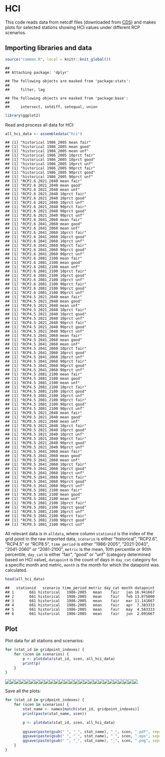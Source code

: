 HCI
================

This code reads data from netcdf files (downloaded from
[CDS](https://cds.climate.copernicus.eu/cdsapp#!/dataset/sis-tourism-climate-suitability-indicators?tab=overview))
and makes plots for selected stations showing HCI values under different
RCP scenarios.

## Importing libraries and data

``` r
source("common.R", local = knitr::knit_global())
```

    ## 
    ## Attaching package: 'dplyr'

    ## The following objects are masked from 'package:stats':
    ## 
    ##     filter, lag

    ## The following objects are masked from 'package:base':
    ## 
    ##     intersect, setdiff, setequal, union

``` r
library(ggplot2)
```

Read and process all data for HCI:

``` r
all_hci_data <- assembledata("hci")
```

    ## [1] "historical 1986_2005 mean fair"
    ## [1] "historical 1986_2005 mean good"
    ## [1] "historical 1986_2005 mean unf"
    ## [1] "historical 1986_2005 10prct fair"
    ## [1] "historical 1986_2005 10prct good"
    ## [1] "historical 1986_2005 10prct unf"
    ## [1] "historical 1986_2005 90prct fair"
    ## [1] "historical 1986_2005 90prct good"
    ## [1] "historical 1986_2005 90prct unf"
    ## [1] "RCP2.6 2021_2040 mean fair"
    ## [1] "RCP2.6 2021_2040 mean good"
    ## [1] "RCP2.6 2021_2040 mean unf"
    ## [1] "RCP2.6 2021_2040 10prct fair"
    ## [1] "RCP2.6 2021_2040 10prct good"
    ## [1] "RCP2.6 2021_2040 10prct unf"
    ## [1] "RCP2.6 2021_2040 90prct fair"
    ## [1] "RCP2.6 2021_2040 90prct good"
    ## [1] "RCP2.6 2021_2040 90prct unf"
    ## [1] "RCP2.6 2041_2060 mean fair"
    ## [1] "RCP2.6 2041_2060 mean good"
    ## [1] "RCP2.6 2041_2060 mean unf"
    ## [1] "RCP2.6 2041_2060 10prct fair"
    ## [1] "RCP2.6 2041_2060 10prct good"
    ## [1] "RCP2.6 2041_2060 10prct unf"
    ## [1] "RCP2.6 2041_2060 90prct fair"
    ## [1] "RCP2.6 2041_2060 90prct good"
    ## [1] "RCP2.6 2041_2060 90prct unf"
    ## [1] "RCP2.6 2081_2100 mean fair"
    ## [1] "RCP2.6 2081_2100 mean good"
    ## [1] "RCP2.6 2081_2100 mean unf"
    ## [1] "RCP2.6 2081_2100 10prct fair"
    ## [1] "RCP2.6 2081_2100 10prct good"
    ## [1] "RCP2.6 2081_2100 10prct unf"
    ## [1] "RCP2.6 2081_2100 90prct fair"
    ## [1] "RCP2.6 2081_2100 90prct good"
    ## [1] "RCP2.6 2081_2100 90prct unf"
    ## [1] "RCP4.5 2021_2040 mean fair"
    ## [1] "RCP4.5 2021_2040 mean good"
    ## [1] "RCP4.5 2021_2040 mean unf"
    ## [1] "RCP4.5 2021_2040 10prct fair"
    ## [1] "RCP4.5 2021_2040 10prct good"
    ## [1] "RCP4.5 2021_2040 10prct unf"
    ## [1] "RCP4.5 2021_2040 90prct fair"
    ## [1] "RCP4.5 2021_2040 90prct good"
    ## [1] "RCP4.5 2021_2040 90prct unf"
    ## [1] "RCP4.5 2041_2060 mean fair"
    ## [1] "RCP4.5 2041_2060 mean good"
    ## [1] "RCP4.5 2041_2060 mean unf"
    ## [1] "RCP4.5 2041_2060 10prct fair"
    ## [1] "RCP4.5 2041_2060 10prct good"
    ## [1] "RCP4.5 2041_2060 10prct unf"
    ## [1] "RCP4.5 2041_2060 90prct fair"
    ## [1] "RCP4.5 2041_2060 90prct good"
    ## [1] "RCP4.5 2041_2060 90prct unf"
    ## [1] "RCP4.5 2081_2100 mean fair"
    ## [1] "RCP4.5 2081_2100 mean good"
    ## [1] "RCP4.5 2081_2100 mean unf"
    ## [1] "RCP4.5 2081_2100 10prct fair"
    ## [1] "RCP4.5 2081_2100 10prct good"
    ## [1] "RCP4.5 2081_2100 10prct unf"
    ## [1] "RCP4.5 2081_2100 90prct fair"
    ## [1] "RCP4.5 2081_2100 90prct good"
    ## [1] "RCP4.5 2081_2100 90prct unf"
    ## [1] "RCP8.5 2021_2040 mean fair"
    ## [1] "RCP8.5 2021_2040 mean good"
    ## [1] "RCP8.5 2021_2040 mean unf"
    ## [1] "RCP8.5 2021_2040 10prct fair"
    ## [1] "RCP8.5 2021_2040 10prct good"
    ## [1] "RCP8.5 2021_2040 10prct unf"
    ## [1] "RCP8.5 2021_2040 90prct fair"
    ## [1] "RCP8.5 2021_2040 90prct good"
    ## [1] "RCP8.5 2021_2040 90prct unf"
    ## [1] "RCP8.5 2041_2060 mean fair"
    ## [1] "RCP8.5 2041_2060 mean good"
    ## [1] "RCP8.5 2041_2060 mean unf"
    ## [1] "RCP8.5 2041_2060 10prct fair"
    ## [1] "RCP8.5 2041_2060 10prct good"
    ## [1] "RCP8.5 2041_2060 10prct unf"
    ## [1] "RCP8.5 2041_2060 90prct fair"
    ## [1] "RCP8.5 2041_2060 90prct good"
    ## [1] "RCP8.5 2041_2060 90prct unf"
    ## [1] "RCP8.5 2081_2100 mean fair"
    ## [1] "RCP8.5 2081_2100 mean good"
    ## [1] "RCP8.5 2081_2100 mean unf"
    ## [1] "RCP8.5 2081_2100 10prct fair"
    ## [1] "RCP8.5 2081_2100 10prct good"
    ## [1] "RCP8.5 2081_2100 10prct unf"
    ## [1] "RCP8.5 2081_2100 90prct fair"
    ## [1] "RCP8.5 2081_2100 90prct good"
    ## [1] "RCP8.5 2081_2100 90prct unf"

All relevant data is in `alldata`, where column `stationid` is the index
of the grid point in the raw imported data, `scenario` is either
“historical”, “RCP2.6”, “RCP4.5” or “RCP8.5”, `time_period` is either
“1986-2005”, “2021-2040”, “2041-2060” or “2081-2100”, `metric` is the
mean, 10th percentile or 90th percentile, `day_cat` is either “fair”,
“good” or “unf” (category determined based on HCI value), `datapoint` is
the count of days in `day_cat` category for a specific month and metric,
`month` is the month for which the datapoint was calculated.

``` r
head(all_hci_data)
```

    ##   stationid   scenario time_period metric day_cat month datapoint
    ## 1       661 historical   1986-2005   mean    fair   jan 16.941667
    ## 2       661 historical   1986-2005   mean    fair   feb 13.875000
    ## 3       661 historical   1986-2005   mean    fair   mar 11.141667
    ## 4       661 historical   1986-2005   mean    fair   apr  7.383333
    ## 5       661 historical   1986-2005   mean    fair   may  4.583333
    ## 6       661 historical   1986-2005   mean    fair   jun  2.091667

## Plot

Plot data for all stations and scenarios:

``` r
for (stat_id in gridpoint_indexes) {
    for (scen in scenarios) {
        p <- plotdata(stat_id, scen, all_hci_data)
        print(p)
    }
}
```

![](HCI_files/figure-gfm/unnamed-chunk-4-1.png)<!-- -->![](HCI_files/figure-gfm/unnamed-chunk-4-2.png)<!-- -->![](HCI_files/figure-gfm/unnamed-chunk-4-3.png)<!-- -->![](HCI_files/figure-gfm/unnamed-chunk-4-4.png)<!-- -->![](HCI_files/figure-gfm/unnamed-chunk-4-5.png)<!-- -->![](HCI_files/figure-gfm/unnamed-chunk-4-6.png)<!-- -->![](HCI_files/figure-gfm/unnamed-chunk-4-7.png)<!-- -->![](HCI_files/figure-gfm/unnamed-chunk-4-8.png)<!-- -->![](HCI_files/figure-gfm/unnamed-chunk-4-9.png)<!-- -->![](HCI_files/figure-gfm/unnamed-chunk-4-10.png)<!-- -->![](HCI_files/figure-gfm/unnamed-chunk-4-11.png)<!-- -->![](HCI_files/figure-gfm/unnamed-chunk-4-12.png)<!-- -->![](HCI_files/figure-gfm/unnamed-chunk-4-13.png)<!-- -->![](HCI_files/figure-gfm/unnamed-chunk-4-14.png)<!-- -->![](HCI_files/figure-gfm/unnamed-chunk-4-15.png)<!-- -->![](HCI_files/figure-gfm/unnamed-chunk-4-16.png)<!-- -->![](HCI_files/figure-gfm/unnamed-chunk-4-17.png)<!-- -->![](HCI_files/figure-gfm/unnamed-chunk-4-18.png)<!-- -->![](HCI_files/figure-gfm/unnamed-chunk-4-19.png)<!-- -->![](HCI_files/figure-gfm/unnamed-chunk-4-20.png)<!-- -->![](HCI_files/figure-gfm/unnamed-chunk-4-21.png)<!-- -->![](HCI_files/figure-gfm/unnamed-chunk-4-22.png)<!-- -->![](HCI_files/figure-gfm/unnamed-chunk-4-23.png)<!-- -->![](HCI_files/figure-gfm/unnamed-chunk-4-24.png)<!-- -->![](HCI_files/figure-gfm/unnamed-chunk-4-25.png)<!-- -->![](HCI_files/figure-gfm/unnamed-chunk-4-26.png)<!-- -->![](HCI_files/figure-gfm/unnamed-chunk-4-27.png)<!-- -->

Save all the plots:

``` r
for (stat_id in gridpoint_indexes) {
    for (scen in scenarios) {
        stat_name <- names[match(stat_id, gridpoint_indexes)]
        print(paste(stat_name, scen))

        p <- plotdata(stat_id, scen, all_hci_data)
        
        ggsave(paste(gsub(" ", "_", stat_name), "_", scen, ".pdf", sep=""), p, width=8, height=4, units="in", path="../output", device=cairo_pdf)
        ggsave(paste(gsub(" ", "_", stat_name), "_", scen, ".eps", sep=""), p, width=8, height=4, units="in", path="../output", device=cairo_ps)
        ggsave(paste(gsub(" ", "_", stat_name), "_", scen, ".png", sep=""), p, width=8, height=4, units="in", path="../output", dpi=500)
    }
}
```
